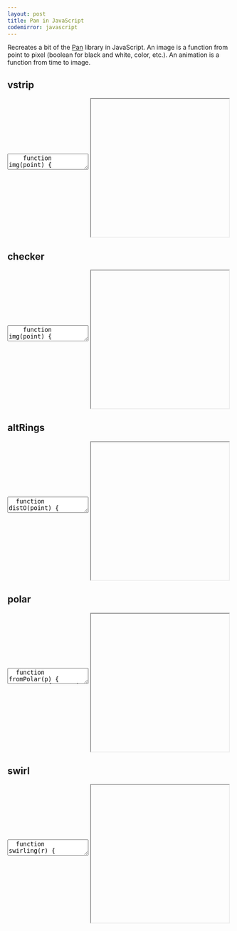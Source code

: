 ```yaml
---
layout: post
title: Pan in JavaScript
codemirror: javascript
---
```


<script>
var live_snippets = [];
</script>

<textarea id="snippet-header" style="display:none;">
&lt;html&gt;
&lt;head&gt;
&lt;style&gt;
  * { margin: 1pt; padding: 0; overflow: hidden;}
  #canvas { border: 1px solid black; }
&lt;/style&gt;
&lt;/head&gt;
&lt;body&gt;
&lt;center&gt;
&lt;canvas width=300 height=300 id="canvas"&gt;&lt;/canvas&gt;
&lt;/center&gt;
&lt;script&gt;
  function debug(x) {
    console.log(x)
    return x;
  }
  var w = 300;
  var h = 300;
  function drawImage(f, canvas) {
    var ws = 10;
    var hs = 10;
    var gCanvas = document.getElementById(canvas);

    var gCtx = gCanvas.getContext("2d");
    gCtx.fillRect(0,0,w,h);

    var imageData = gCtx.getImageData(0,0,w,h);

    for (var x = 0; x < imageData.width; x++) {
      for (var y = 0; y < imageData.height; y++) {
        var offset = (y * imageData.width + x) * 4;

        var xs = ws*(x/w-0.5);
        var ys = hs*(y/h-0.5);

        var p = f({'x':xs, 'y':ys});

        var c = p*255;
        var a = 1.0*255;

        imageData.data[offset] = c;
        imageData.data[offset + 1] = c;
        imageData.data[offset + 2] = c;
        imageData.data[offset + 3] = a;
      }
    }
    gCtx.putImageData(imageData, 0, 0);
  }
  function drawAnimation(a, canvas) {
    function drawInTime() {
      var time = (new Date()).getMilliseconds() / 100;
      drawImage(a(time), canvas);
      window.requestAnimationFrame(drawInTime);
    }
    window.requestAnimationFrame(drawInTime);
  }
  var abs = Math.abs;
  var floor = Math.floor;
  var sqrt = Math.sqrt;
  var cos = Math.cos;
  var sin = Math.sin;
  var pi = Math.PI;
  function even(n) {
    return n % 2 == 0;
  }
  function square(x) {
    return x*x;
  }
  function distO(point) {
    return sqrt(square(point.x) + square(point.y));
  }
  function fromPolar(p) {
    return {'x':p.rho * cos(p.theta),
            'y':p.rho * sin(p.theta)};
  }
  function toPolar(point) {
    return {'rho':distO(point),
            'theta':Math.atan2(point.y, point.x)};
  }
  function vstrip(point) {
    return abs(point.x) <= 1/2;
  }
  function checker(point) {
    return even(floor(point.x) + floor(point.y));
  }
  function altRings(point) {
    return even(floor(distO(point)));
  }
  function makePolar(f, n) {
    function sc(p) {
      return {'x':p.rho,
              'y':p.theta*n/Math.PI};
    }
    return function(point) {
      return f(sc(toPolar(point)));
    };
  }
  var polarChecker = makePolar(checker, 10);
  var polarStrip = makePolar(vstrip, 10);
  function region(f) {
    return function(point) {
      return f(point) ? 0.0 : 1.0;
    };
  }
  function rotate(ang, point) {
    var c = cos(ang);
    var s = sin(ang);
    return {'x':point.x*c - point.y*s, 'y':point.y*c + point.x*s};
  }
  function swirling(r) {
    return function(point) {
      return rotate(distO(point) * (2*pi/r), point);
    };
  }
  function makeSwirl(f) {
    return function(t) {
      return region(function(point) {
        return f(swirling(t*t)(point));
      });
    };
  }
  var swirlt = makeSwirl(vstrip);
  var swirlChecker = makeSwirl(checker);
  var swirlPolarChecker = makeSwirl(polarChecker);
</textarea>

<textarea id="snippet-footer" style="display:none;">
window.onload = function() {
  var canvas = document.getElementById("canvas");
  canvas.width = w; canvas.height = h;
  if (window.img) {
    drawImage(region(img), "canvas");
  } else {
    drawAnimation(animation, "canvas");
  }
};
&lt;/script&gt;
&lt;/body&gt;
&lt;/html&gt;
</textarea>

Recreates a bit of the
[Pan](http://conal.net/papers/functional-images/) library in
JavaScript. An image is a function from point to pixel (boolean for
black and white, color, etc.). An animation is a function from time to
image.

## vstrip

<textarea class="live" id="code-vstrip" name="code-vstrip">
    function img(point) {
      return abs(point.x) <= 1/2;
    }</textarea>

<script>
live_snippets.push('code-vstrip');
</script>

<iframe class="viewcode" id="viewcode-vstrip" width="310" height="310" align="center"></iframe>

## checker

<textarea class="live" id="code-checker" name="code-checker">
    function img(point) {
      return even(floor(point.x) + floor(point.y));
    }</textarea>

<script>
live_snippets.push('code-checker');
</script>

<iframe class="viewcode" id="viewcode-checker" width="310" height="310" align="center"></iframe>

## altRings

<textarea class="live" id="code-altRings" name="code-altRings">
  function distO(point) {
    return sqrt(square(point.x) + square(point.y));
  }

  function img(point) {
    return even(floor(distO(point)));
  }</textarea>

<script>
live_snippets.push('code-altRings');
</script>

<iframe class="viewcode" id="viewcode-altRings" width="310" height="310" align="center"></iframe>

## polar

<textarea class="live" id="code-polar" name="code-polar">
  function fromPolar(p) {
    return {'x':p.rho * cos(p.theta),
            'y':p.rho * sin(p.theta)};
  }
  function toPolar(point) {
    return {'rho':distO(point),
            'theta':Math.atan2(point.y, point.x)};
  }
  function makePolar(f, n) {
    function sc(p) {
      return {'x':p.rho,
              'y':p.theta*n/Math.PI};
    }
    return function(point) {
      return f(sc(toPolar(point)));
    };
  }
  var img = makePolar(checker, 10);</textarea>

<script>
live_snippets.push('code-polar');
</script>

<iframe class="viewcode" id="viewcode-polar" width="310" height="310" align="center"></iframe>

## swirl

<textarea class="live" id="code-swirl" name="code-swirl">
  function swirling(r) {
    return function(point) {
      return rotate(distO(point) * (2*pi/r), point);
    };
  }
  function makeSwirl(f) {
    return function(t) {
      return region(function(point) {
        return f(swirling(t*t)(point));
      });
    };
  }

  var animation = makeSwirl(vstrip);</textarea>

<script>
live_snippets.push('code-swirl');
</script>

<iframe class="viewcode" id="viewcode-swirl" width="310" height="310" align="center"></iframe>

<script>
window.onload = function() {
  for (var i=0; i<live_snippets.length; i++) {
    (function(snippet) {
    var delay;
    var editor = CodeMirror.fromTextArea(document.getElementById(snippet), {
    mode: 'javascript',
    tabMode: 'indent',
    viewportMargin: Infinity,
    gutters: ["CodeMirror-lint-markers"],
    lint: true
    });
    editor.on('change', function() {
      clearTimeout(delay);
      delay = setTimeout(updatePreview, 300);
    });
    var header = document.getElementById('snippet-header');
    var footer = document.getElementById('snippet-footer');
    function updatePreview() {
      var previewFrame = document.getElementById('view'+snippet);
      var preview =  previewFrame.contentDocument ||  previewFrame.contentWindow.document;
      preview.open();
      preview.write(header.value+editor.getValue()+footer.value);
      preview.close();
    }
    setTimeout(updatePreview, 300);
   })(live_snippets[i]);
 }
}
</script>
